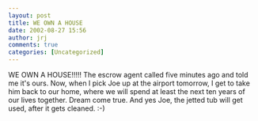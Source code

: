 ```yaml
---
layout: post
title: WE OWN A HOUSE
date: 2002-08-27 15:56
author: jrj
comments: true
categories: [Uncategorized]
---
```

WE OWN A HOUSE!!!!! The escrow agent called five minutes ago and told me it's ours. Now, when I pick Joe up at the airport tomorrow, I get to take him back to our home, where we will spend at least the next ten years of our lives together. Dream come true. And yes Joe, the jetted tub will get used, after it gets cleaned. :-)
